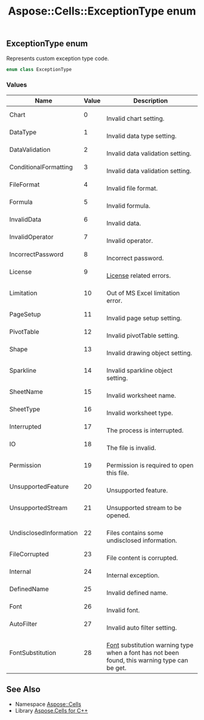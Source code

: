 ﻿---
title: Aspose::Cells::ExceptionType enum
linktitle: ExceptionType
second_title: Aspose.Cells for C++ API Reference
description: 'Aspose::Cells::ExceptionType enum. Represents custom exception type code in C++.'
type: docs
weight: 20800
url: /cpp/aspose.cells/exceptiontype/
---
## ExceptionType enum


Represents custom exception type code.

```cpp
enum class ExceptionType
```

### Values

| Name | Value | Description |
| --- | --- | --- |
| Chart | 0 | <br>Invalid chart setting. |
| DataType | 1 | <br>Invalid data type setting. |
| DataValidation | 2 | <br>Invalid data validation setting. |
| ConditionalFormatting | 3 | <br>Invalid data validation setting. |
| FileFormat | 4 | <br>Invalid file format. |
| Formula | 5 | <br>Invalid formula. |
| InvalidData | 6 | <br>Invalid data. |
| InvalidOperator | 7 | <br>Invalid operator. |
| IncorrectPassword | 8 | <br>Incorrect password. |
| License | 9 | <br>[License](../license/) related errors. |
| Limitation | 10 | <br>Out of MS Excel limitation error. |
| PageSetup | 11 | <br>Invalid page setup setting. |
| PivotTable | 12 | <br>Invalid pivotTable setting. |
| Shape | 13 | <br>Invalid drawing object setting. |
| Sparkline | 14 | <br>Invalid sparkline object setting. |
| SheetName | 15 | <br>Invalid worksheet name. |
| SheetType | 16 | <br>Invalid worksheet type. |
| Interrupted | 17 | <br>The process is interrupted. |
| IO | 18 | <br>The file is invalid. |
| Permission | 19 | <br>Permission is required to open this file. |
| UnsupportedFeature | 20 | <br>Unsupported feature. |
| UnsupportedStream | 21 | <br>Unsupported stream to be opened. |
| UndisclosedInformation | 22 | <br>Files contains some undisclosed information. |
| FileCorrupted | 23 | <br>File content is corrupted. |
| Internal | 24 | <br>Internal exception. |
| DefinedName | 25 | <br>Invalid defined name. |
| Font | 26 | <br>Invalid font. |
| AutoFilter | 27 | <br>Invalid auto filter setting. |
| FontSubstitution | 28 | <br>[Font](../font/) substitution warning type when a font has not been found, this warning type can be get. |

## See Also

* Namespace [Aspose::Cells](../)
* Library [Aspose.Cells for C++](../../)

